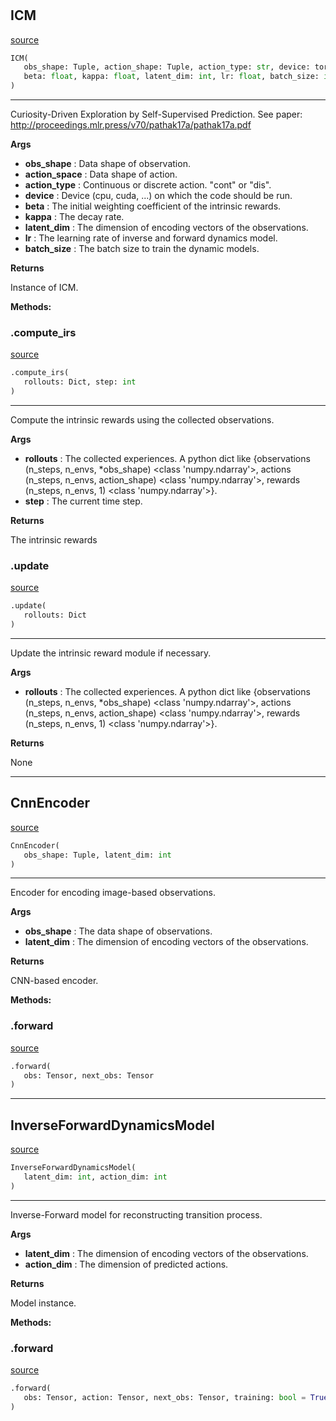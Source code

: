 #


## ICM
[source](https://github.com/RLE-Foundation/Hsuanwu/blob/main/hsuanwu/xplore/reward/icm.py/#L110)
```python 
ICM(
   obs_shape: Tuple, action_shape: Tuple, action_type: str, device: torch.device,
   beta: float, kappa: float, latent_dim: int, lr: float, batch_size: int
)
```


---
Curiosity-Driven Exploration by Self-Supervised Prediction.
See paper: http://proceedings.mlr.press/v70/pathak17a/pathak17a.pdf


**Args**

* **obs_shape**  : Data shape of observation.
* **action_space**  : Data shape of action.
* **action_type**  : Continuous or discrete action. "cont" or "dis".
* **device**  : Device (cpu, cuda, ...) on which the code should be run.
* **beta**  : The initial weighting coefficient of the intrinsic rewards.
* **kappa**  : The decay rate.
* **latent_dim**  : The dimension of encoding vectors of the observations.
* **lr**  : The learning rate of inverse and forward dynamics model.
* **batch_size**  : The batch size to train the dynamic models.


**Returns**

Instance of ICM.


**Methods:**


### .compute_irs
[source](https://github.com/RLE-Foundation/Hsuanwu/blob/main/hsuanwu/xplore/reward/icm.py/#L195)
```python
.compute_irs(
   rollouts: Dict, step: int
)
```

---
Compute the intrinsic rewards using the collected observations.


**Args**

* **rollouts**  : The collected experiences. A python dict like
    {observations (n_steps, n_envs, *obs_shape) <class 'numpy.ndarray'>,
    actions (n_steps, n_envs, action_shape) <class 'numpy.ndarray'>,
    rewards (n_steps, n_envs, 1) <class 'numpy.ndarray'>}.
* **step**  : The current time step.


**Returns**

The intrinsic rewards

### .update
[source](https://github.com/RLE-Foundation/Hsuanwu/blob/main/hsuanwu/xplore/reward/icm.py/#L256)
```python
.update(
   rollouts: Dict
)
```

---
Update the intrinsic reward module if necessary.


**Args**

* **rollouts**  : The collected experiences. A python dict like
    {observations (n_steps, n_envs, *obs_shape) <class 'numpy.ndarray'>,
    actions (n_steps, n_envs, action_shape) <class 'numpy.ndarray'>,
    rewards (n_steps, n_envs, 1) <class 'numpy.ndarray'>}.


**Returns**

None

----


## CnnEncoder
[source](https://github.com/RLE-Foundation/Hsuanwu/blob/main/hsuanwu/xplore/reward/icm.py/#L11)
```python 
CnnEncoder(
   obs_shape: Tuple, latent_dim: int
)
```


---
Encoder for encoding image-based observations.


**Args**

* **obs_shape**  : The data shape of observations.
* **latent_dim**  : The dimension of encoding vectors of the observations.


**Returns**

CNN-based encoder.


**Methods:**


### .forward
[source](https://github.com/RLE-Foundation/Hsuanwu/blob/main/hsuanwu/xplore/reward/icm.py/#L50)
```python
.forward(
   obs: Tensor, next_obs: Tensor
)
```


----


## InverseForwardDynamicsModel
[source](https://github.com/RLE-Foundation/Hsuanwu/blob/main/hsuanwu/xplore/reward/icm.py/#L64)
```python 
InverseForwardDynamicsModel(
   latent_dim: int, action_dim: int
)
```


---
Inverse-Forward model for reconstructing transition process.


**Args**

* **latent_dim**  : The dimension of encoding vectors of the observations.
* **action_dim**  : The dimension of predicted actions.


**Returns**

Model instance.


**Methods:**


### .forward
[source](https://github.com/RLE-Foundation/Hsuanwu/blob/main/hsuanwu/xplore/reward/icm.py/#L90)
```python
.forward(
   obs: Tensor, action: Tensor, next_obs: Tensor, training: bool = True
)
```

